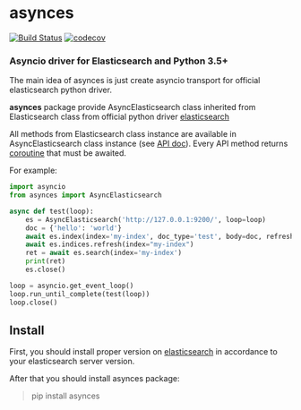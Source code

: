 # asynces
[![Build Status](https://travis-ci.org/fabregas/asynces.svg?branch=master)](https://travis-ci.org/fabregas/asynces)
[![codecov](https://codecov.io/gh/fabregas/asynces/branch/master/graph/badge.svg)](https://codecov.io/gh/fabregas/asynces)


### Asyncio driver for Elasticsearch and Python 3.5+

The main idea of asynces is just create asyncio transport for official elasticsearch python driver.

**asynces** package provide AsyncElasticsearch class inherited from
Elasticsearch class from official python driver
[elasticsearch](https://elasticsearch-py.readthedocs.io/en/master/index.html)

All methods from Elasticsearch class instance are available in AsyncElasticsearch
class instance (see [API doc](http://elasticsearch-py.readthedocs.io/en/master/api.html)). Every API method returns [coroutine](https://docs.python.org/3/library/asyncio-task.html#coroutines)
that must be awaited.

For example:
```python
import asyncio
from asynces import AsyncElasticsearch

async def test(loop):
    es = AsyncElasticsearch('http://127.0.0.1:9200/', loop=loop)
    doc = {'hello': 'world'}
    await es.index(index='my-index', doc_type='test', body=doc, refresh=False)
    await es.indices.refresh(index="my-index")
    ret = await es.search(index='my-index')
    print(ret)
    es.close()

loop = asyncio.get_event_loop()
loop.run_until_complete(test(loop))
loop.close()
```

## Install

First, you should install proper version on [elasticsearch](https://elasticsearch-py.readthedocs.io/en/master/index.html#compatibility)
in accordance to your elasticsearch server version.

After that you should install asynces package:

> pip install asynces



